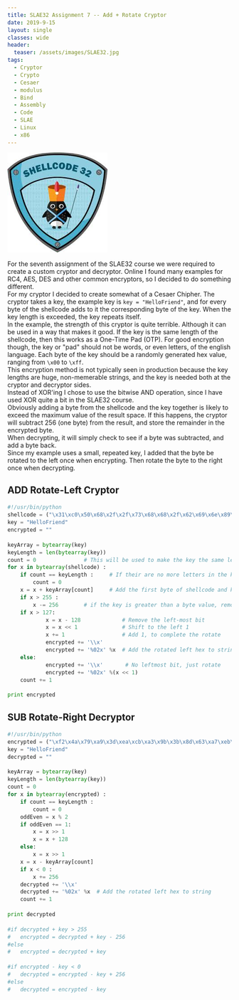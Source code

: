 ```yaml
---
title: SLAE32 Assignment 7 -- Add + Rotate Cryptor 
date: 2019-9-15
layout: single
classes: wide
header:
  teaser: /assets/images/SLAE32.jpg
tags:
  - Cryptor
  - Crypto
  - Cesaer
  - modulus
  - Bind
  - Assembly
  - Code
  - SLAE
  - Linux
  - x86
--- 
```

![](/assets/images/SLAE32.jpg)

For the seventh assignment of the SLAE32 course we were required to create a custom cryptor and decryptor. Online I found many examples for RC4, AES, DES and other common encryptors, so I decided to do something different.  
For my cryptor I decided to create somewhat of a Cesaer Chipher. The cryptor takes a key, the example key is `key = "HelloFriend"`, and for every byte of the shellcode adds to it the corresponding byte of the key. When the key length is exceeded, the key repeats itself.  
In the example, the strength of this cryptor is quite terrible. Although it can be used in a way that makes it good. If the key is the same length of the shellcode, then this works as a One-Time Pad (OTP). For good encryption though, the key or "pad" should not be words, or even letters, of the english language. Each byte of the key should be a randomly generated hex value, ranging from `\x00` to `\xff`.   
This encryption method is not typically seen in production because the key lengths are huge, non-memerable strings, and the key is needed both at the cryptor and decryptor sides.   
Instead of XOR'ing I chose to use the bitwise AND operation, since I have used XOR quite a bit in the SLAE32 course.  
Obviously adding a byte from the shellcode and the key together is likely to exceed the maximum value of the result space. If this happens, the cryptor will subtract 256 (one byte) from the result, and store the remainder in the encrypted byte.  
When decrypting, it will simply check to see if a byte was subtracted, and add a byte back.  
Since my example uses a small, repeated key, I added that the byte be rotated to the left once when encrypting. Then rotate the byte to the right once when decrypting.  
## ADD Rotate-Left Cryptor
```python
#!/usr/bin/python
shellcode = ("\x31\xc0\x50\x68\x2f\x2f\x73\x68\x68\x2f\x62\x69\x6e\x89\xe3\x50\x89\xe2\x53\x89\xe1\xb0\x0b\xcd\x80")
key = "HelloFriend"
encrypted = ""

keyArray = bytearray(key)
keyLength = len(bytearray(key))
count = 0				# This will be used to make the key the same length as the shellcode
for x in bytearray(shellcode) : 
	if count == keyLength :		# If their are no more letters in the key, reuse the key from the start
		count = 0
	x = x + keyArray[count]		# Add the first byte of shellcode and key together
	if x > 255 :
		x -= 256		# if the key is greater than a byte value, remove the extra byte
	if x > 127:
        	x = x - 128             # Remove the left-most bit
        	x = x << 1              # Shift to the left 1
        	x += 1                  # Add 1, to complete the rotate
        	encrypted += '\\x'
        	encrypted += '%02x' %x	# Add the rotated left hex to string 
	else:
        	encrypted += '\\x'       # No leftmost bit, just rotate
        	encrypted += '%02x' %(x << 1)
	count += 1

print encrypted
```

## SUB Rotate-Right Decryptor
```python
#!/usr/bin/python
encrypted = ("\xf2\x4a\x79\xa9\x3d\xea\xcb\xa3\x9b\x3b\x8d\x63\xa7\xeb\x9e\x7f\x9f\xa8\x79\xdd\x9e\x28\xa6\x64\xd9")
key = "HelloFriend"
decrypted = ""

keyArray = bytearray(key)
keyLength = len(bytearray(key))
count = 0
for x in bytearray(encrypted) : 
	if count == keyLength :
		count = 0
	oddEven = x % 2
	if oddEven == 1:
		x = x >> 1
		x = x + 128
	else:
		x = x >> 1
	x = x - keyArray[count]
	if x < 0 :
		x += 256
	decrypted += '\\x'
	decrypted += '%02x' %x	# Add the rotated left hex to string 
	count += 1

print decrypted

#if decrypted + key > 255
#	encrypted = decrypted + key - 256
#else 
#	encrypted = decrypted + key

#if encrypted - key < 0
#	decrypted = encrypted - key + 256
#else
#	decrypted = encrypted - key
```


